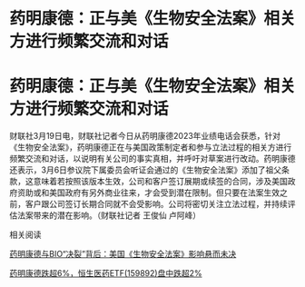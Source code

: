 # 药明康德：正与美《生物安全法案》相关方进行频繁交流和对话

# 药明康德：正与美《生物安全法案》相关方进行频繁交流和对话

财联社3月19日电，财联社记者今日从药明康德2023年业绩电话会获悉，针对《生物安全法案》，药明康德正在与美国政策制定者和参与立法过程的相关方进行频繁交流和对话，以说明有关公司的事实真相，并呼吁对草案进行改动。药明康德还表示，3月6日参议院下属委员会听证会通过的《生物安全法案》添加了祖父条款，这意味着若按照该版本生效，公司和客户签订展期或续签的合同，涉及美国政府资助或和美国政府有另外商业往来，才会受到潜在限制。但只要在法案生效之前，客户跟公司签订长期合同就不会受影响。公司将密切关注立法过程，并持续评估法案带来的潜在影响。（财联社记者
王俊仙 卢阿峰）

相关阅读

[药明康德与BIO“决裂”背后：美国《生物安全法案》影响悬而未决](https://news.qq.com/rain/a/20240315A0893800)

[药明康德跌超6%，恒生医药ETF(159892)盘中跌超2%](https://news.qq.com/rain/a/20240319A02UOE00)

